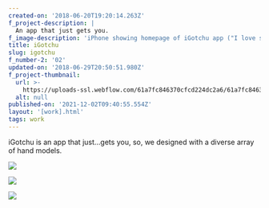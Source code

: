 ```yaml
---
created-on: '2018-06-20T19:20:14.263Z'
f_project-description: |
  An app that just gets you.
f_image-description: 'iPhone showing homepage of iGotchu app ("I love soccer") '
title: iGotchu
slug: igotchu
f_number-2: '02'
updated-on: '2018-06-29T20:50:51.980Z'
f_project-thumbnail:
  url: >-
    https://uploads-ssl.webflow.com/61a7fc846370cfcd224dc2a6/61a7fc846370cf6b9c4dc2b1_iGotchu%20_blankhand.jpeg
  alt: null
published-on: '2021-12-02T09:40:55.554Z'
layout: '[work].html'
tags: work
---
```


iGotchu is an app that just...gets you, so, we designed with a diverse array of hand models.

![](https://uploads-ssl.webflow.com/61a7fc846370cfcd224dc2a6/61a7fc846370cfe15f4dc2b0_iGotchu%204.jpg)

![](https://uploads-ssl.webflow.com/61a7fc846370cfcd224dc2a6/61a7fc846370cf59604dc2aa_iGotchu%203.jpg)

![](https://uploads-ssl.webflow.com/61a7fc846370cfcd224dc2a6/61a7fc846370cfc1ab4dc2a8_iGotchu%20Icon%202.jpg)
